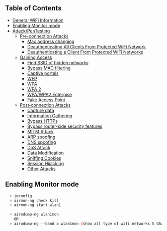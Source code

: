 ## Table of Contents

* [General WiFi Information](#general-wifi-information)
* [Enabling Monitor mode](#enabling-monitor-mode)
* [Attack/PenTesting](#attackpentesting)
  * [Pre-connection Attacks](#denial-of-service)
    * [Mac address changing](#wepwpawpa2)
    * [Deauthenticating All Clients From Protected WiFi Network](#wps)
    * [Deauthenticating a Client From Protected WiFi Networks](#others)
  * [Gaining Access](#encryption-attack)
    * [Find SSID of hidden networks](#wepwpawpa2)
    * [Bypass MAC filtering](#wps)
    * [Captive portals](#others)
	* [WEP ](#others)
	* [WPA ](#others)
	* [WPA 2](#others)
	* [WPA/WPA2 Enterpise](#others)
	* [Fake Access Point](#others)
  * [Post-connection Attacks](#injection)
    * [Capture data](#wepwpawpa2)
    * [Information Gathering](#wps)
    * [Bypass HTTPs](#others)
	* [Bypass router-side security features ](#others)
	* [MITM Attack ](#others)
	* [ARP spoofing](#others)
	* [DNS spoofing](#others)
	* [DoS Attack ](#others)
	* [Data Modification ](#others)
	* [Sniffing Cookies](#others)
	* [Session Hijacking](#others)
	* [Other Attacks](#others)
## Enabling Monitor mode
```Bash
  > iwconfig
  > airmon-ng check kill  
  > airmon-ng start wlan1 
  
  > airodump-ng wlan1mon 
    OR
  > airodump-ng --band a wlan1mon (show all type of wifi networks 5 Ghz or 2.4 Ghz)
  ```
